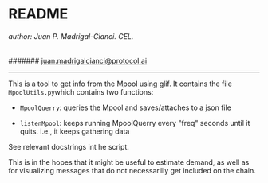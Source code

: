 # README

######   author: Juan P. Madrigal-Cianci. CEL.
#######         juan.madrigalcianci@protocol.ai   
    
---

This is a tool to get info from the Mpool using glif. It contains the file 
`MpoolUtils.py`which contains two functions:
    
   *  `MpoolQuerry`:    queries the Mpool and saves/attaches to a json file 

   * `listenMpool`:     keeps running MpoolQuerry every "freq" seconds until
                     it quits. i.e., it keeps gathering data
 
See relevant docstrings int he script.


This is in the hopes that it might be useful to estimate demand, as well as
for visualizing messages that do not necessarilly get included on the chain.
    



